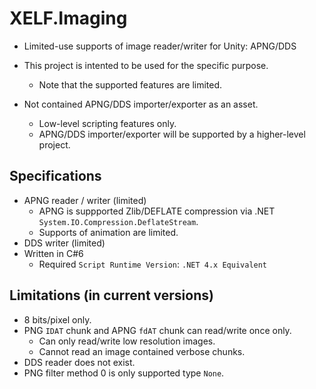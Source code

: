 # XELF.Imaging
* Limited-use supports of image reader/writer for Unity: APNG/DDS 

* This project is intented to be used for the specific purpose.
  * Note that the supported features are limited.
* Not contained APNG/DDS importer/exporter as an asset.
  * Low-level scripting features only.
  * APNG/DDS importer/exporter will be supported by a higher-level project.

## Specifications
* APNG reader / writer (limited)
  * APNG is suppported Zlib/DEFLATE compression via .NET `System.IO.Compression.DeflateStream`.
  * Supports of animation are limited.
* DDS writer (limited)
* Written in C#6
  * Required `Script Runtime Version`: `.NET 4.x Equivalent`

## Limitations (in current versions)
* 8 bits/pixel only.
* PNG `IDAT` chunk and APNG `fdAT` chunk can read/write once only.
  * Can only read/write low resolution images.
  * Cannot read an image contained verbose chunks.
* DDS reader does not exist.
* PNG filter method 0 is only supported type `None`.
